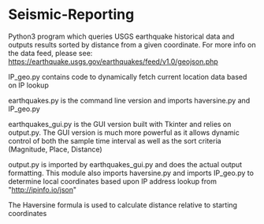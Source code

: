 # Seismic-Reporting

Python3 program which queries USGS earthquake historical data and outputs results
sorted by distance from a given coordinate. For more info on the data feed, please
see: https://earthquake.usgs.gov/earthquakes/feed/v1.0/geojson.php

IP_geo.py contains code to dynamically fetch current location data based on IP lookup

earthquakes.py is the command line version and imports haversine.py and IP_geo.py

earthquakes_gui.py is the GUI version built with Tkinter and relies on output.py.
The GUI version is much more powerful as it allows dynamic control of both the
sample time interval as well as the sort criteria (Magnitude, Place, Distance)

output.py is imported by earthquakes_gui.py and does the actual output formatting.
This module also imports haversine.py and imports IP_geo.py to determine local
coordinates based upon IP address lookup from "http://ipinfo.io/json"

The Haversine formula is used to calculate distance relative to starting coordinates
